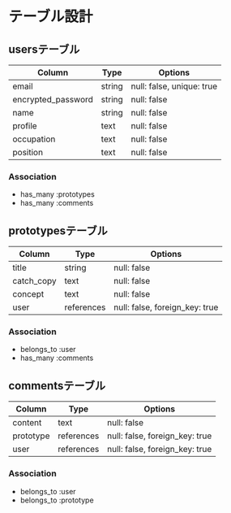 # テーブル設計


## usersテーブル


| Column             | Type    | Options                   |
| ------------------ | ------- | ------------------------- |
| email              | string  | null: false, unique: true |
| encrypted_password | string  | null: false               |
| name               | string  | null: false               |
| profile            | text    | null: false               |
| occupation         | text    | null: false               |
| position           | text    | null: false               |


### Association


- has_many :prototypes
- has_many :comments


## prototypesテーブル


| Column             | Type       | Options                        |
| ------------------ | ---------- | ------------------------------ |
| title              | string     | null: false                    |
| catch_copy         | text       | null: false                    |
| concept            | text       | null: false                    |
| user               | references | null: false, foreign_key: true |


### Association


- belongs_to :user
- has_many :comments


## commentsテーブル


| Column             | Type       | Options                        |
| ------------------ | ---------- | ------------------------------ |
| content            | text       | null: false                    |
| prototype          | references | null: false, foreign_key: true |
| user               | references | null: false, foreign_key: true |


### Association


- belongs_to :user
- belongs_to :prototype

